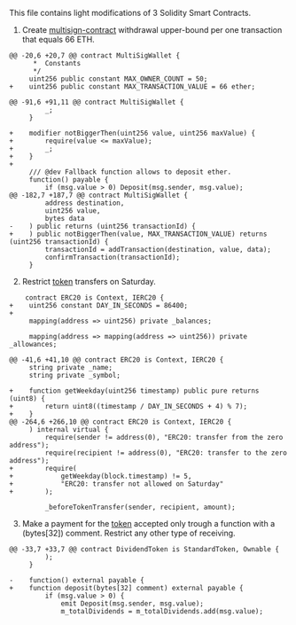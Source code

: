 This file contains light modifications of 3 Solidity Smart Contracts.

1. Create [multisign-contract](https://github.com/gnosis/MultiSigWallet/blob/master/contracts/MultiSigWallet.sol) withdrawal upper-bound per one transaction that equals 66 ETH.

```solidity
@@ -20,6 +20,7 @@ contract MultiSigWallet {
      *  Constants
      */
     uint256 public constant MAX_OWNER_COUNT = 50;
+    uint256 public constant MAX_TRANSACTION_VALUE = 66 ether;

@@ -91,6 +91,11 @@ contract MultiSigWallet {
         _;
     }

+    modifier notBiggerThen(uint256 value, uint256 maxValue) {
+        require(value <= maxValue);
+        _;
+    }
+
     /// @dev Fallback function allows to deposit ether.
     function() payable {
         if (msg.value > 0) Deposit(msg.sender, msg.value);
@@ -182,7 +187,7 @@ contract MultiSigWallet {
         address destination,
         uint256 value,
         bytes data
-    ) public returns (uint256 transactionId) {
+    ) public notBiggerThen(value, MAX_TRANSACTION_VALUE) returns (uint256 transactionId) {
         transactionId = addTransaction(destination, value, data);
         confirmTransaction(transactionId);
     }
```

2. Restrict [token](https://github.com/OpenZeppelin/openzeppelin-contracts/blob/f2112be4d8e2b8798f789b948f2a7625b2350fe7/contracts/token/ERC20/ERC20.sol) transfers on Saturday.

```solidity
    contract ERC20 is Context, IERC20 {
+    uint256 constant DAY_IN_SECONDS = 86400;
+
     mapping(address => uint256) private _balances;

     mapping(address => mapping(address => uint256)) private _allowances;

@@ -41,6 +41,10 @@ contract ERC20 is Context, IERC20 {
     string private _name;
     string private _symbol;

+    function getWeekday(uint256 timestamp) public pure returns (uint8) {
+        return uint8((timestamp / DAY_IN_SECONDS + 4) % 7);
+    }
@@ -264,6 +266,10 @@ contract ERC20 is Context, IERC20 {
     ) internal virtual {
         require(sender != address(0), "ERC20: transfer from the zero address");
         require(recipient != address(0), "ERC20: transfer to the zero address");
+        require(
+            getWeekday(block.timestamp) != 5,
+            "ERC20: transfer not allowed on Saturday"
+        );

         _beforeTokenTransfer(sender, recipient, amount);
```

3. Make a payment for the [token](https://github.com/mixbytes/solidity/blob/076551041c420b355ebab40c24442ccc7be7a14a/contracts/token/DividendToken.sol) accepted only trough a function with a (bytes[32]) comment. Restrict any other type of receiving.

```solidity
@@ -33,7 +33,7 @@ contract DividendToken is StandardToken, Ownable {
         );
     }

-    function() external payable {
+    function deposit(bytes[32] comment) external payable {
         if (msg.value > 0) {
             emit Deposit(msg.sender, msg.value);
             m_totalDividends = m_totalDividends.add(msg.value);
```
